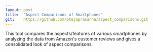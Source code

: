 ```yaml
---
layout: post
title:  "Aspect Comparisons of Smartphones"
git:    https://github.com/ptejaprasanna/aspect_comparisons.git
---
```


This tool compares the aspects/features of various smartphones by analyzing the data from Amazon's customer reviews and gives a consolidated look of aspect comparisons.
